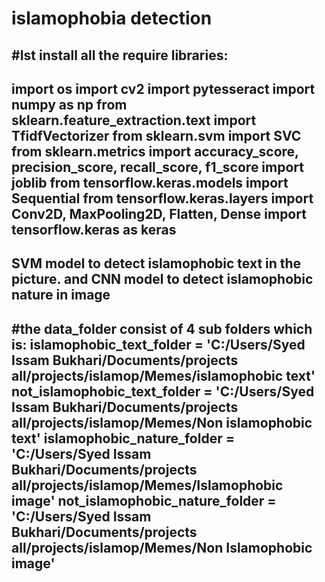 # islamophobia detection
#Ist install all the require libraries:
----------------------------------------------
import os
import cv2
import pytesseract
import numpy as np
from sklearn.feature_extraction.text import TfidfVectorizer
from sklearn.svm import SVC
from sklearn.metrics import accuracy_score, precision_score, recall_score, f1_score
import joblib
from tensorflow.keras.models import Sequential
from tensorflow.keras.layers import Conv2D, MaxPooling2D, Flatten, Dense
import tensorflow.keras as keras
-----------------------------------------
SVM model to detect islamophobic text in the picture. and CNN model to detect islamophobic nature in image
----------------------------------------------------
#the data_folder consist of 4 sub folders which is:
islamophobic_text_folder = 'C:/Users/Syed Issam Bukhari/Documents/projects all/projects/islamop/Memes/islamophobic text'
not_islamophobic_text_folder = 'C:/Users/Syed Issam Bukhari/Documents/projects all/projects/islamop/Memes/Non islamophobic text'
islamophobic_nature_folder = 'C:/Users/Syed Issam Bukhari/Documents/projects all/projects/islamop/Memes/Islamophobic image'
not_islamophobic_nature_folder = 'C:/Users/Syed Issam Bukhari/Documents/projects all/projects/islamop/Memes/Non Islamophobic image'
----------------------------------------------------------------
